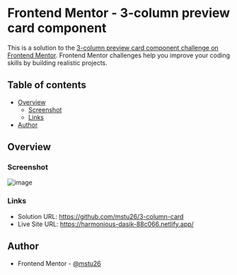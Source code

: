 # Frontend Mentor - 3-column preview card component

This is a solution to the [3-column preview card component challenge on Frontend Mentor](https://www.frontendmentor.io/challenges/3column-preview-card-component-pH92eAR2-). Frontend Mentor challenges help you improve your coding skills by building realistic projects. 

## Table of contents

- [Overview](#overview)
  - [Screenshot](#screenshot)
  - [Links](#links)
- [Author](#author)

## Overview

### Screenshot

![image](https://user-images.githubusercontent.com/1749805/195389328-fe152543-ef09-45d9-b7fa-da4891095e78.png)

### Links

- Solution URL: https://github.com/mstu26/3-column-card
- Live Site URL: https://harmonious-dasik-88c066.netlify.app/

## Author

- Frontend Mentor - [@mstu26](https://www.frontendmentor.io/profile/mstu26)
